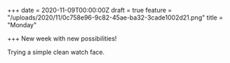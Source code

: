 +++
date = 2020-11-09T00:00:00Z
draft = true
feature = "/uploads/2020/11/0c758e96-9c82-45ae-ba32-3cade1002d21.png"
title = "Monday"

+++
New week with new possibilities!

Trying a simple clean watch face.